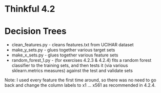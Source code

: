 # Thinkful 4.2
# Decision Trees

* clean_features.py - cleans features.txt from UCIHAR dataset
* make_y_sets.py - glues together various target sets
* make_x_sets.py - glues together various feature sets
* random_forest_1.py - (for exercises 4.2.3 & 4.2.4) fits a random forest classifier to the training sets, and then tests it (via various sklearn.metrics measures) against the test and validate sets

Note: I used every feature the first time around, so there was no need to go back and change the column labels to x1 ... x561 as recommended in 4.2.4.


